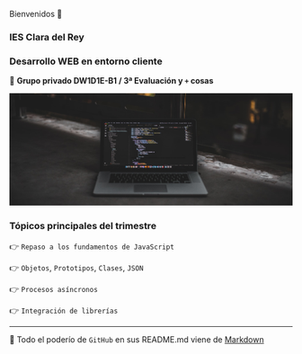 Bienvenidos 👋

### IES Clara del Rey

### Desarrollo WEB en entorno cliente

🙋 **Grupo privado DW1D1E-B1 / 3ª Evaluación y `+` cosas**

<p align="center">
  <img width="600" height="200" src="https://github.com/DW1D1E/.github/blob/main/profile/img/portada.png">
</p>

### Tópicos principales del trimestre

:point_right: `Repaso a los fundamentos de JavaScript `

:point_right: `Objetos`, `Prototipos`, `Clases`, `JSON`

:point_right: `Procesos asíncronos`

:point_right: `Integración de librerías`

---

🧙 Todo el poderío de `GitHub` en sus README.md viene de [Markdown](https://docs.github.com/github/writing-on-github/getting-started-with-writing-and-formatting-on-github/basic-writing-and-formatting-syntax)

